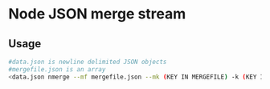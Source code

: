 # Node JSON merge stream

## Usage
```bash
#data.json is newline delimited JSON objects   
#mergefile.json is an array
<data.json nmerge --mf mergefile.json --mk (KEY IN MERGEFILE) -k (KEY IN DATAFILE)
```
